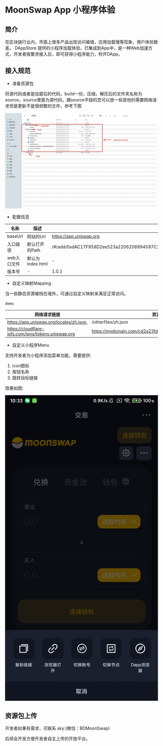 # MoonSwap App 小程序体验

## 简介
在区块链行业内，市面上很多产品出现访问被墙，应用加载慢等现象，用户体验极差。
DAppStore 提供的小程序加载体验，已集成到App中，是一种Web加速方式，开发者按要求接入后，即可获得小程序能力，秒开DApp。

## 接入规范

- 准备资源包

将源代码或者是加密后的代码，build一份，压缩，解压后的文件夹名称为source，source里面为源代码，跟source平级的您可以放一些其他的需要网络请求但是更新不是很频繁的文件，参考下图

![image](/assets/source_demo.png)

- 配置信息

| 名称 | 描述 | 示例 |
| --- | --- | --- |
| baseUrl | 网站的Url  | https://app.uniswap.org|
| 入口路径 | 默认打开的Path | /#/add/0xdAC17F958D2ee523a2206206994597C13D831ec7/0x6B175474E89094C44Da98b954EedeAC495271d0F |
| web入口文件 | 默认为index.html | - |
|版本号 | - | 1.0.1 |

- 自定义映射Mapping

当一些静态资源被档在墙外，可通过自定义映射来满足正常访问。

`demo`

|网络请求链接 | 资源路径 |
| --- | --- |
| https://app.uniswap.org/locales/zh.json  | /otherfiles/zh.json|
| https://cloudflare-ipfs.com/ipns/tokens.uniswap.org | https://mydomain.com/cd2a23fd5adb0b2f0195128d1c37dc4f.json |

- 自定义小程序Menu

支持开发者为小程序添加菜单功能，需要提供:

1. icon图标
2. 按钮名称
3. 跳转目标链接

效果如图:

![image](/assets/custom_menu.jpeg)


## 资源包上传

开发者如果有需求，可联系 sky:(微信：BDMoonSwap)

后续会开发方便开发者自主上传的开放平台。
